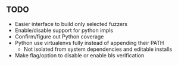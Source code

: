 ## TODO

- Easier interface to build only selected fuzzers
- Enable/disable support for python impls
- Confirm/figure out Python coverage
- Python use virtualenvs fully instead of appending their PATH
  - Not isolated from system dependencies and editable installs
- Make flag/option to disable or enable bls verification
